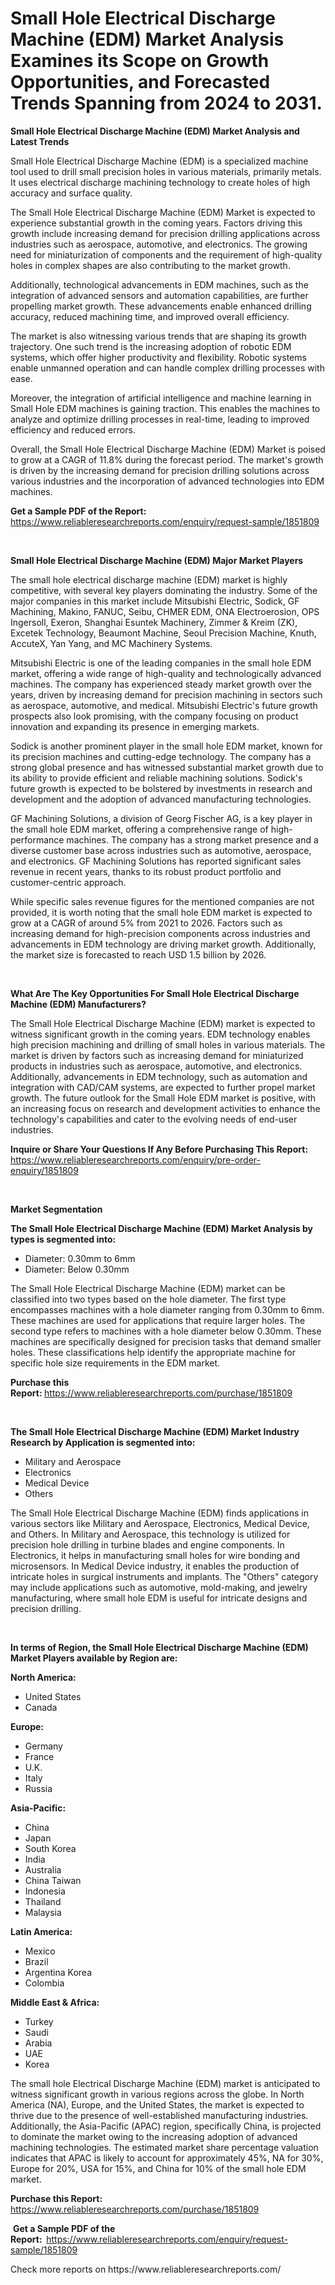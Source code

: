 <p><h1>Small Hole Electrical Discharge Machine (EDM) Market Analysis Examines its Scope on Growth Opportunities, and Forecasted Trends Spanning from 2024 to 2031.</h1></p><p><strong>Small Hole Electrical Discharge Machine (EDM) Market Analysis and Latest Trends</strong></p>
<p><p>Small Hole Electrical Discharge Machine (EDM) is a specialized machine tool used to drill small precision holes in various materials, primarily metals. It uses electrical discharge machining technology to create holes of high accuracy and surface quality. </p><p>The Small Hole Electrical Discharge Machine (EDM) Market is expected to experience substantial growth in the coming years. Factors driving this growth include increasing demand for precision drilling applications across industries such as aerospace, automotive, and electronics. The growing need for miniaturization of components and the requirement of high-quality holes in complex shapes are also contributing to the market growth.</p><p>Additionally, technological advancements in EDM machines, such as the integration of advanced sensors and automation capabilities, are further propelling market growth. These advancements enable enhanced drilling accuracy, reduced machining time, and improved overall efficiency.</p><p>The market is also witnessing various trends that are shaping its growth trajectory. One such trend is the increasing adoption of robotic EDM systems, which offer higher productivity and flexibility. Robotic systems enable unmanned operation and can handle complex drilling processes with ease.</p><p>Moreover, the integration of artificial intelligence and machine learning in Small Hole EDM machines is gaining traction. This enables the machines to analyze and optimize drilling processes in real-time, leading to improved efficiency and reduced errors.</p><p>Overall, the Small Hole Electrical Discharge Machine (EDM) Market is poised to grow at a CAGR of 11.8% during the forecast period. The market's growth is driven by the increasing demand for precision drilling solutions across various industries and the incorporation of advanced technologies into EDM machines.</p></p>
<p><strong>Get a Sample PDF of the Report:&nbsp;</strong> <a href="https://www.reliableresearchreports.com/enquiry/request-sample/1851809">https://www.reliableresearchreports.com/enquiry/request-sample/1851809</a></p>
<p>&nbsp;</p>
<p><strong>Small Hole Electrical Discharge Machine (EDM) Major Market Players</strong></p>
<p><p>The small hole electrical discharge machine (EDM) market is highly competitive, with several key players dominating the industry. Some of the major companies in this market include Mitsubishi Electric, Sodick, GF Machining, Makino, FANUC, Seibu, CHMER EDM, ONA Electroerosion, OPS Ingersoll, Exeron, Shanghai Esuntek Machinery, Zimmer & Kreim (ZK), Excetek Technology, Beaumont Machine, Seoul Precision Machine, Knuth, AccuteX, Yan Yang, and MC Machinery Systems.</p><p>Mitsubishi Electric is one of the leading companies in the small hole EDM market, offering a wide range of high-quality and technologically advanced machines. The company has experienced steady market growth over the years, driven by increasing demand for precision machining in sectors such as aerospace, automotive, and medical. Mitsubishi Electric's future growth prospects also look promising, with the company focusing on product innovation and expanding its presence in emerging markets.</p><p>Sodick is another prominent player in the small hole EDM market, known for its precision machines and cutting-edge technology. The company has a strong global presence and has witnessed substantial market growth due to its ability to provide efficient and reliable machining solutions. Sodick's future growth is expected to be bolstered by investments in research and development and the adoption of advanced manufacturing technologies.</p><p>GF Machining Solutions, a division of Georg Fischer AG, is a key player in the small hole EDM market, offering a comprehensive range of high-performance machines. The company has a strong market presence and a diverse customer base across industries such as automotive, aerospace, and electronics. GF Machining Solutions has reported significant sales revenue in recent years, thanks to its robust product portfolio and customer-centric approach.</p><p>While specific sales revenue figures for the mentioned companies are not provided, it is worth noting that the small hole EDM market is expected to grow at a CAGR of around 5% from 2021 to 2026. Factors such as increasing demand for high-precision components across industries and advancements in EDM technology are driving market growth. Additionally, the market size is forecasted to reach USD 1.5 billion by 2026.</p></p>
<p>&nbsp;</p>
<p><strong>What Are The Key Opportunities For Small Hole Electrical Discharge Machine (EDM) Manufacturers?</strong></p>
<p><p>The Small Hole Electrical Discharge Machine (EDM) market is expected to witness significant growth in the coming years. EDM technology enables high precision machining and drilling of small holes in various materials. The market is driven by factors such as increasing demand for miniaturized products in industries such as aerospace, automotive, and electronics. Additionally, advancements in EDM technology, such as automation and integration with CAD/CAM systems, are expected to further propel market growth. The future outlook for the Small Hole EDM market is positive, with an increasing focus on research and development activities to enhance the technology's capabilities and cater to the evolving needs of end-user industries.</p></p>
<p><strong>Inquire or Share Your Questions If Any Before Purchasing This Report:</strong> <a href="https://www.reliableresearchreports.com/enquiry/pre-order-enquiry/1851809">https://www.reliableresearchreports.com/enquiry/pre-order-enquiry/1851809</a></p>
<p>&nbsp;</p>
<p><strong>Market Segmentation</strong></p>
<p><strong>The Small Hole Electrical Discharge Machine (EDM) Market Analysis by types is segmented into:</strong></p>
<p><ul><li>Diameter: 0.30mm to 6mm</li><li>Diameter: Below 0.30mm</li></ul></p>
<p><p>The Small Hole Electrical Discharge Machine (EDM) market can be classified into two types based on the hole diameter. The first type encompasses machines with a hole diameter ranging from 0.30mm to 6mm. These machines are used for applications that require larger holes. The second type refers to machines with a hole diameter below 0.30mm. These machines are specifically designed for precision tasks that demand smaller holes. These classifications help identify the appropriate machine for specific hole size requirements in the EDM market.</p></p>
<p><strong>Purchase this Report:&nbsp;</strong><a href="https://www.reliableresearchreports.com/purchase/1851809">https://www.reliableresearchreports.com/purchase/1851809</a></p>
<p>&nbsp;</p>
<p><strong>The Small Hole Electrical Discharge Machine (EDM) Market Industry Research by Application is segmented into:</strong></p>
<p><ul><li>Military and Aerospace</li><li>Electronics</li><li>Medical Device</li><li>Others</li></ul></p>
<p><p>The Small Hole Electrical Discharge Machine (EDM) finds applications in various sectors like Military and Aerospace, Electronics, Medical Device, and Others. In Military and Aerospace, this technology is utilized for precision hole drilling in turbine blades and engine components. In Electronics, it helps in manufacturing small holes for wire bonding and microsensors. In Medical Device industry, it enables the production of intricate holes in surgical instruments and implants. The "Others" category may include applications such as automotive, mold-making, and jewelry manufacturing, where small hole EDM is useful for intricate designs and precision drilling.</p></p>
<p>&nbsp;</p>
<p><strong>In terms of Region, the Small Hole Electrical Discharge Machine (EDM) Market Players available by Region are:</strong></p>
<p>
    <p> <strong> North America: </strong>
        <ul>
            <li>United States</li>
            <li>Canada</li>
        </ul>
        </p> 
    <p> <strong> Europe: </strong>
        <ul>
            <li>Germany</li>
            <li>France</li>
            <li>U.K.</li>
            <li>Italy</li>
            <li>Russia</li>
        </ul>
        </p> 
    <p> <strong> Asia-Pacific: </strong>
        <ul>
            <li>China</li>
            <li>Japan</li>
            <li>South Korea</li>
            <li>India</li>
            <li>Australia</li>
            <li>China Taiwan</li>
            <li>Indonesia</li>
            <li>Thailand</li>
            <li>Malaysia</li>
        </ul>
        </p> 
    <p> <strong> Latin America: </strong>
        <ul>
            <li>Mexico</li>
            <li>Brazil</li>
            <li>Argentina Korea</li>
            <li>Colombia</li>
        </ul>
        </p> 
    <p> <strong> Middle East & Africa: </strong>
        <ul>
            <li>Turkey</li>
            <li>Saudi</li>
            <li>Arabia</li>
            <li>UAE</li>
            <li>Korea</li>
        </ul>
    </p>
    </p>
<p><p>The small hole Electrical Discharge Machine (EDM) market is anticipated to witness significant growth in various regions across the globe. In North America (NA), Europe, and the United States, the market is expected to thrive due to the presence of well-established manufacturing industries. Additionally, the Asia-Pacific (APAC) region, specifically China, is projected to dominate the market owing to the increasing adoption of advanced machining technologies. The estimated market share percentage valuation indicates that APAC is likely to account for approximately 45%, NA for 30%, Europe for 20%, USA for 15%, and China for 10% of the small hole EDM market.</p></p>
<p><strong>Purchase this Report: </strong><a href="https://www.reliableresearchreports.com/purchase/1851809">https://www.reliableresearchreports.com/purchase/1851809</a></p>
<p>&nbsp;<strong>Get a Sample PDF of the Report:&nbsp;&nbsp;</strong><a href="https://www.reliableresearchreports.com/enquiry/request-sample/1851809">https://www.reliableresearchreports.com/enquiry/request-sample/1851809</a></p>
<p><strong></strong></p>
<p>Check more reports on https://www.reliableresearchreports.com/</p>